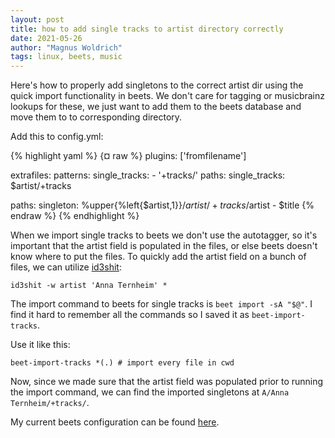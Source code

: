 ```yaml
---
layout: post
title: how to add single tracks to artist directory correctly
date: 2021-05-26
author: "Magnus Woldrich"
tags: linux, beets, music
---
```


Here's how to properly add singletons to the correct artist dir using
the quick import functionality in beets. We don't care for tagging or
musicbrainz lookups for these, we just want to add them to the beets
database and move them to to corresponding directory.

Add this to config.yml:


{% highlight yaml %}
{¤ raw %}
plugins: ['fromfilename']

extrafiles:
  patterns:
    single_tracks:
      - '+tracks/'
  paths:
    single_tracks: $artist/+tracks

paths:
  singleton: %upper{%left{$artist,1}}/$artist/+tracks/$artist - $title
{% endraw %}
{% endhighlight %}


When we import single tracks to beets we don't use the autotagger, so
it's important that the artist field is populated in the files, or else
beets doesn't know where to put the files. To quickly add the artist
field on a bunch of files, we can utilize [id3shit](https://github.com/trapd00r/id3shit):

`id3shit -w artist 'Anna Ternheim' *`

The import command to beets for single tracks is `beet import -sA "$@"`.
I find it hard to remember all the commands so I saved it as `beet-import-tracks`.

Use it like this:

`beet-import-tracks *(.) # import every file in cwd`

Now, since we made sure that the artist field was populated prior to
running the import command, we can find the imported singletons at
`A/Anna Ternheim/+tracks/`.

My current beets configuration can be found [here](https://github.com/trapd00r/configs/blob/master/beets/config.yaml).

